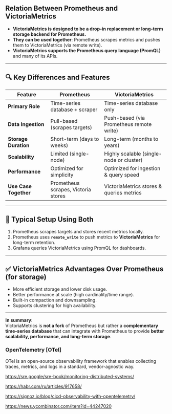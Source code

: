 
##  Relation Between Prometheus and VictoriaMetrics

- **VictoriaMetrics is designed to be a drop-in replacement or long-term storage backend for Prometheus.**
- **They can be used together**: Prometheus scrapes metrics and pushes them to VictoriaMetrics (via remote write).
- **VictoriaMetrics supports the Prometheus query language (PromQL)** and many of its APIs.

---

## 🔍 Key Differences and Features

| Feature                     | Prometheus                          | VictoriaMetrics                          |
|-----------------------------|-------------------------------------|-------------------------------------------|
| **Primary Role**           | Time-series database + scraper      | Time-series database only                 |
| **Data Ingestion**         | Pull-based (scrapes targets)        | Push-based (via Prometheus remote write) |
| **Storage Duration**       | Short-term (days to weeks)          | Long-term (months to years)              |
| **Scalability**            | Limited (single-node)               | Highly scalable (single-node or cluster) |
| **Performance**            | Optimized for simplicity            | Optimized for ingestion & query speed     |
| **Use Case Together**      | Prometheus scrapes, Victoria stores | VictoriaMetrics stores & queries metrics |

---

## 🧩 Typical Setup Using Both

1. Prometheus scrapes targets and stores recent metrics locally.
2. Prometheus uses **`remote_write`** to push metrics to **VictoriaMetrics** for long-term retention.
3. Grafana queries VictoriaMetrics using PromQL for dashboards.

---

## ✅ VictoriaMetrics Advantages Over Prometheus (for storage)

- More efficient storage and lower disk usage.
- Better performance at scale (high cardinality/time range).
- Built-in compaction and downsampling.
- Supports clustering for high availability.

---

**In summary**:  
VictoriaMetrics is **not a fork** of Prometheus but rather a **complementary time-series database** that can integrate with Prometheus to provide **better scalability, performance, and long-term storage**.




### OpenTelemetry [OTel] 

OTel is an open-source observability framework that enables collecting traces, metrics, and logs in a standard, vendor-agnostic way.


https://sre.google/sre-book/monitoring-distributed-systems/

https://habr.com/ru/articles/917658/

https://signoz.io/blog/cicd-observability-with-opentelemetry/

https://news.ycombinator.com/item?id=44247020

